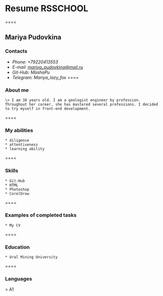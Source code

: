 # Resume RSSCHOOL
====
## Mariya Pudovkina
### Contacts
* *Phone: +79220413553*
* *E-mail: mariya_pudovkina@mail.ru*
* *Git-Hub: MashaPu*
* *Telegram: Mariya_lazy_fox*
====
### About me
    \> I am 38 years old. I am a geologist engineer by profession. Throughout her career, she has mastered several professions. I decided to try myself in front-end development.
==== 
### My abilities
    * diligence
    * attentiveness
    * learning ability
====    
### Skills
    * Git-Hub
    * HTML
    * Photoshop
    * CorelDrow
====
### Examples of completed tasks
    * My CV
====
### Education
    * Ural Mining University
====
### Languages
\> A1